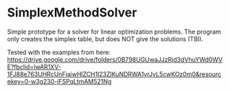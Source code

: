 # SimplexMethodSolver
Simple prototype for a solver for linear optimization problems.
The program only creates the simplex table, but does NOT give the solutions (TBI).

Tested with the examples from here: https://drive.google.com/drive/folders/0B798UGUwaJJzRjd3dVhuYWd0WVE?fbclid=IwAR1XV-1FJ88e763UHRcUnFjaiwHlZCH1l23ZlKuNDRWA1yrJvL5cwKOz0m0&resourcekey=0-w3g230-jFSPqLtmAM521Ng
